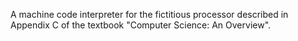 A machine code interpreter for the fictitious processor described in Appendix C of the textbook "Computer Science: An Overview".
